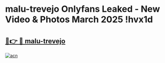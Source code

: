 # malu-trevejo Onlyfans Leaked - New Video & Photos March 2025 !hvx1d

# <h2><a href="https://mrpetv.iuczelnia.edu.pl?title=malu-trevejo&ref=hvx1d">🔗👉 🔴 malu-trevejo</a></h2>

[![acn](https://github.com/user-attachments/assets/0f9c940e-d8b0-45ae-aac7-cd30a18b3e1c)](https://mrpetv.iuczelnia.edu.pl?title=malu-trevejo&ref=hvx1d)

